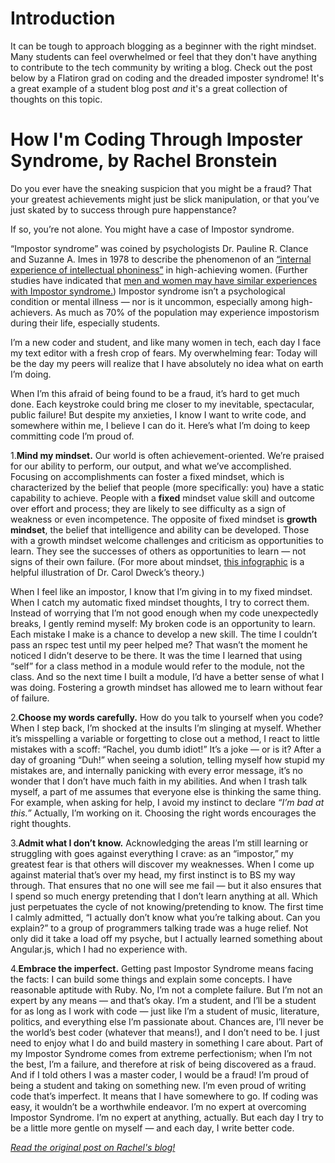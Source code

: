 # Introduction
It can be tough to approach blogging as a beginner with the right mindset. Many students can feel overwhelmed or feel that they don't have anything to contribute to the tech community by writing a blog. Check out the post below by a Flatiron grad on coding and the dreaded imposter syndrome! It's a great example of a student blog post *and* it's a great collection of thoughts on this topic.

# How I'm Coding Through Imposter Syndrome, by Rachel Bronstein

Do you ever have the sneaking suspicion that you might be a fraud? That your greatest achievements might just be slick manipulation, or that you’ve just skated by to success through pure happenstance?

If so, you’re not alone.  You might have a case of Impostor syndrome.

“Impostor syndrome” was coined by psychologists Dr. Pauline R. Clance and Suzanne A. Imes in 1978 to describe the phenomenon of an [“internal experience of intellectual phoniness”](http://www.paulineroseclance.com/pdf/ip_high_achieving_women.pdf) in high-achieving women. (Further studies have indicated that [men and women may have similar experiences with Impostor syndrome.](http://uk.businessinsider.com/men-suffer-from-impostor-syndrome-2016-1?r=US&IR=T)) Impostor syndrome isn’t a psychological condition or mental illness — nor is it uncommon, especially among high-achievers. As much as 70% of the population may experience impostorism during their life, especially students.

I’m a new coder and student, and like many women in tech, each day I face my text editor with a fresh crop of fears. My overwhelming fear: Today will be the day my peers will realize that I have absolutely no idea what on earth I’m doing.

When I’m this afraid of being found to be a fraud, it’s hard to get much done. Each keystroke could bring me closer to my inevitable, spectacular, public failure! But despite my anxieties, I know I want to write code, and somewhere within me, I believe I can do it. Here’s what I’m doing to keep committing code I’m proud of.

1.**Mind my mindset.**
Our world is often achievement-oriented. We’re praised for our ability to perform, our output, and what we’ve accomplished. Focusing on accomplishments can foster a fixed mindset, which is characterized by the belief that people (more specifically: you) have a static capability to achieve. People with a **fixed** mindset value skill and outcome over effort and process; they are likely to see difficulty as a sign of weakness or even incompetence. The opposite of fixed mindset is **growth mindset**, the belief that intelligence and ability can be developed. Those with a growth mindset welcome challenges and criticism as opportunities to learn. They see the successes of others as opportunities to learn — not signs of their own failure. (For more about mindset, [this infographic](http://examinedexistence.com/wp-content/uploads/2014/05/two-mindsets-fixed-and-growth-carol-dweck.jpg) is a helpful illustration of Dr. Carol Dweck’s theory.)

When I feel like an impostor, I know that I’m giving in to my fixed mindset. When I catch my automatic fixed mindset thoughts, I try to correct them. Instead of worrying that I’m not good enough when my code unexpectedly breaks, I gently remind myself: My broken code is an opportunity to learn. Each mistake I make is a chance to develop a new skill. The time I couldn’t pass an rspec test until my peer helped me? That wasn’t the moment he noticed I didn’t deserve to be there. It was the time I learned that using “self” for a class method in a module would refer to the module, not the class. And so the next time I built a module, I’d have a better sense of what I was doing. Fostering a growth mindset has allowed me to learn without fear of failure.

2.**Choose my words carefully.**
How do you talk to yourself when you code? When I step back, I’m shocked at the insults I’m slinging at myself. Whether it’s misspelling a variable or forgetting to close out a method, I react to little mistakes with a scoff: “Rachel, you dumb idiot!” It’s a joke — or is it? After a day of groaning “Duh!” when seeing a solution, telling myself how stupid my mistakes are, and internally panicking with every error message, it’s no wonder that I don’t have much faith in my abilities. And when I trash talk myself, a part of me assumes that everyone else is thinking the same thing. For example, when asking for help, I avoid my instinct to declare *“I’m bad at this.”* Actually, I’m working on it. Choosing the right words encourages the right thoughts.

3.**Admit what I don’t know.** 
Acknowledging the areas I’m still learning or struggling with goes against everything I crave: as an “impostor,” my greatest fear is that others will discover my weaknesses. When I come up against material that’s over my head, my first instinct is to BS my way through. That ensures that no one will see me fail — but it also ensures that I spend so much energy pretending that I don’t learn anything at all. Which just perpetuates the cycle of not knowing/pretending to know. The first time I calmly admitted, “I actually don’t know what you’re talking about. Can you explain?” to a group of programmers talking trade was a huge relief. Not only did it take a load off my psyche, but I actually learned something about Angular.js, which I had no experience with.

4.**Embrace the imperfect.**
Getting past Impostor Syndrome means facing the facts: I can build some things and explain some concepts. I have reasonable aptitude with Ruby. No, I’m not a complete failure. But I’m not an expert by any means — and that’s okay. I’m a student, and I’ll be a student for as long as I work with code — just like I’m a student of music, literature, politics, and everything else I’m passionate about. Chances are, I’ll never be the world’s best coder (whatever that means!), and I don’t need to be. I just need to enjoy what I do and build mastery in something I care about. Part of my Impostor Syndrome comes from extreme perfectionism; when I’m not the best, I’m a failure, and therefore at risk of being discovered as a fraud. And if I told others I was a master coder, I would be a fraud! I’m proud of being a student and taking on something new. I’m even proud of writing code that’s imperfect. It means that I have somewhere to go. If coding was easy, it wouldn’t be a worthwhile endeavor.
I’m no expert at overcoming Impostor Syndrome. I’m no expert at anything, actually. But each day I try to be a little more gentle on myself — and each day, I write better code.

[*Read the original post on Rachel's blog!*](http://rachelbronstein.com/coding-impostor-syndrome/)